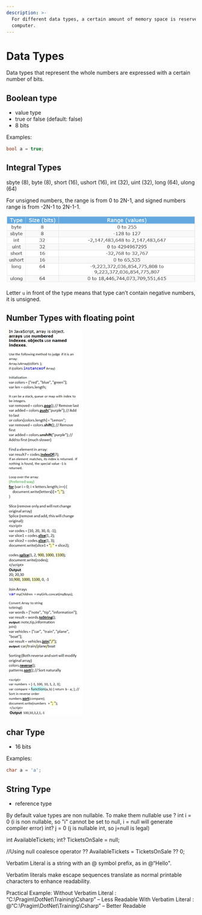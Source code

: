 ```yaml
---
description: >-
  For different data types, a certain amount of memory space is reserved on our
  computer.
---
```


# Data Types

Data types that represent the whole numbers are expressed with a certain number of bits. 

## Boolean type 

* value type
* true or false \(default: false\)
* 8 bits

Examples:

```csharp
bool a = true;
```



## Integral Types

sbyte \(8\), byte \(8\), short \(16\), ushort \(16\), int \(32\), uint \(32\), long \(64\), ulong \(64\)

For unsigned numbers, the range is from 0 to 2N-1, and signed numbers range is from -2N-1 to 2N-1-1.

![integral types](../.gitbook/assets/image%20%2812%29.png)

 Letter `u` in front of the type means that type can’t contain negative numbers, it is unsigned.

## Number Types with floating point

![Number types](../.gitbook/assets/image%20%285%29.png)



## char Type

* 16 bits

Examples:

```csharp
char a = 'a';
```

## String Type  

* reference type

By default value types are non nullable. To make them nullable use ? int i = 0 \(i is non nullable, so "i" cannot be set to null, i = null will generate compiler error\) int? j = 0 \(j is nullable int, so j=null is legal\)

int AvailableTickets; int? TicketsOnSale = null;

//Using null coalesce operator ?? AvailableTickets = TicketsOnSale ?? 0;

Verbatim Literal is a string with an @ symbol prefix, as in @“Hello".

Verbatim literals make escape sequences translate as normal printable characters to enhance readability.

Practical Example: Without Verbatim Literal : “C:\Pragim\DotNet\Training\Csharp” – Less Readable With Verbatim Literal : @“C:\Pragim\DotNet\Training\Csharp” – Better Readable


